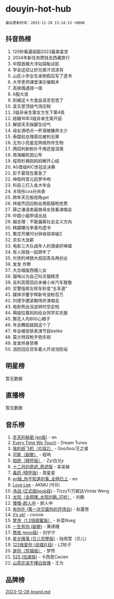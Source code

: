 # douyin-hot-hub

`最后更新时间：2023-12-28 13:14:13 +0800`

## 抖音热榜

1. 120秒看遍祖国2023最美星空
1. 2024年新任务攒钱去西藏旅行
1. 中国首艘大洋钻探船试航
1. 学会这招让好兄弟汗流浃背
1. 山区小学女生来例假后写了遗书
1. 大学老师课堂演示催眠术
1. 高铁偶遇瑶一瑶
1. A股大涨
1. 别被这十大食品谣言忽悠了
1. 袁天罡顶级气场压制
1. 3娃非亲生案女方生下第4孩
1. 结婚16年3娃非亲生案开庭
1. 解锁天天跺脚生闷气
1. 母女酒吧点一杯酒被嫌弃太少
1. 泰国前总理英拉被判无罪
1. 无穷小亮鉴定网络热传生物
1. 两招判断粉扑干用还是湿用
1. 周海媚死因公布
1. 程雨杉拥抱妈妈解开心结
1. AG晋级KIC世冠总决赛
1. 彭于晏现在着急了
1. 神隐阿音元启梦中吻
1. 科目三打入各大年会
1. 关晓彤cos孙尚香
1. 跨年天花板视角get
1. 林俊杰回应粉丝用筋膜枪抢票
1. 薛之谦请卖画救母女孩看演唱会
1. 中国小姐申请出战
1. 越总理：不能偏离社会主义方向
1. 韩媒曝光李善均遗书
1. 繁花开播10分钟收视率破2
1. 京东大涨薪
1. 电影三大队成年人的酒桌好唏嘘
1. 有人陪我一起跨年了
1. 欠债的烤肠大叔回青岛再创业
1. 发发 作弊
1. 大合唱版西楼儿女
1. 猫咪以为自己叫天猫精灵
1. 吉利高管回应未被小米汽车致敬
1. 交警指挥左转车秒变“五车道”
1. 媒体评董宇辉新号涨粉百万
1. 刘德华邀梁朝伟听演唱会
1. 电影熊出没逆转时空定档
1. 萌娃拉着妈妈给女同学买衣服
1. 繁花人均800心眼子
1. 年会舞蹈就跳这个了
1. 年会被安排表演节目belike
1. 莫兰特双枪手势庆祝
1. 发发终身禁赛
1. 消防回应货车着火开进消防站

## 明星榜

暂无数据

## 直播榜

暂无数据

## 音乐榜

1. [冬天的秘密 (en版)](https://sf3-cdn-tos.douyinstatic.com/obj/tos-cn-ve-2774/okIuMHDdzyf3FjGK4Lphe1vfHcQaPIHAg0Z4CR) - en
1. [Every Time We Touch](https://sf3-cdn-tos.douyinstatic.com/obj/tos-cn-ve-2774/ogN6lUKQeBBfEVhIOMikG1CcJjugxk1tztZyhP) - Dream Tunes
1. [我的纸飞机（片段2）](https://sf3-cdn-tos.douyinstatic.com/obj/tos-cn-ve-2774/oM2ZrKcg2CD5AeRB2gkeXOFB1IxAGJdZPazYHf) - GooGoo/王之睿
1. [可能（副歌）](https://sf3-cdn-tos.douyinstatic.com/obj/tos-cn-ve-2774/cde1731888894259b333569393c2fb51) - 程响
1. [陷阱（释怀版）](https://sf6-cdn-tos.douyinstatic.com/obj/tos-cn-ve-2774/oE8C21LeZrzKLDFfQYgMzx4GAIHageG5IzayY7) - Zy/白允y
1. [十二月的奇迹_奇迹版](https://sf3-cdn-tos.douyinstatic.com/obj/tos-cn-ve-2774/oMslvA9FBzGMGHnyUuoiiUjtIAXfMz6tzwByW8) - 呆呆破
1. [毒药 (释怀版)](https://sf6-cdn-tos.douyinstatic.com/obj/tos-cn-ve-2774/oYILMEAzspdZBIzy4frJNB8ZHPHWAhiwowd4Ad) - 周星星
1. [en版_你不知道的事_全网已上](https://sf6-cdn-tos.douyinstatic.com/obj/tos-cn-ve-2774/o4QbYLDezHUtFyDKdF9XfmPhIewaqEQAggj6Cb) - en
1. [Love Lee](https://sf3-cdn-tos.douyinstatic.com/obj/tos-cn-ve-2774/o05GbkJGbCBTdDnMtB0fwOYgkeZp23vrWQDQBS) - AKMU (악뮤)
1. [冷战 (正式版hook段)](https://sf6-cdn-tos.douyinstatic.com/obj/tos-cn-ve-2774/oMuEoiBasWApEMVDgNiI8VAByNmwo5J0pyf8Yx) - TizzyT/万妮达Vinida Weng
1. [太阳（全网搜_太阳刘鹏_可听）](https://sf6-cdn-tos.douyinstatic.com/obj/tos-cn-ve-2774/ogWbyIQnlBFImVbeDocRdCIYtBHlbJXgfZMvgz) - 刘鹏
1. [慢慢-颜人中](https://sf3-cdn-tos.douyinstatic.com/obj/tos-cn-ve-2774/ocjHNfBXdBxQNC8ZGAeoLMFTUgtBg8bkExunDC) - 颜人中
1. [有你在 (第一次见面你的开场白)](https://sf6-cdn-tos.douyinstatic.com/obj/tos-cn-ve-2774/oAthrQ3ClJBfI57uBoFEgNDYtNCZ0TSYQQfxQ0) - 赵露思
1. [it’s ok!](https://sf3-cdn-tos.douyinstatic.com/obj/tos-cn-ve-2774/0fc4d0ee28444bd0ab76e8b7c0003f52) - corook
1. [梦游（1.2倍甜蜜版）](https://sf6-cdn-tos.douyinstatic.com/obj/tos-cn-ve-2774/o4gyAUm8hwufoEABmwVIiQtHsFuGzAEEWtNMzo) - 补菜Nveg
1. [一生有你 (副歌)](https://sf3-cdn-tos.douyinstatic.com/obj/tos-cn-ve-2774/o8xzM8HLaQzgMiJ96FKAWCenIuzkFpfClDdmeW) - 黄绮珊
1. [熬夜 (emo版)](https://sf6-cdn-tos.douyinstatic.com/obj/tos-cn-ve-2774/ocQZvZErLThAfNQOtBZ178gQDfCDFBL9iB5lvY) - 刘宇宁
1. [星光降落 (贝儿完整版)](https://sf3-cdn-tos.douyinstatic.com/obj/tos-cn-ve-2774/okwB9hAwyAtsFFkFBzAX1hOOfQuIoMNs0W2Mwr) - 陆雨萱（贝儿）
1. [123我爱你 (说唱片段)](https://sf6-cdn-tos.douyinstatic.com/obj/tos-cn-ve-2774/oYCWFpY0hL9kda0dQKIGDYeKYfQmAse0DgpDjz) - LZ轮子
1. [是你（剪辑版）](https://sf6-cdn-tos.douyinstatic.com/obj/tos-cn-ve-2774/46019dae783c4c969944217fe1cfafc4) - 梦然
1. [525 (加速版)](https://sf3-cdn-tos.douyinstatic.com/obj/tos-cn-ve-2774/oIfKCtqfDyP8Vc9FpAPgWMyezT6LnDT1abRwGg) - 卡西恩Cacien
1. [山茶花读不懂白玫瑰](https://sf6-cdn-tos.douyinstatic.com/obj/tos-cn-ve-2774/osfn8B7DktrRHEPJgPCfDbw7QDQEkwC16BxZg9) - 王为

## 品牌榜

[2023-12-28-brand.md](2023-12-28-brand.md)
